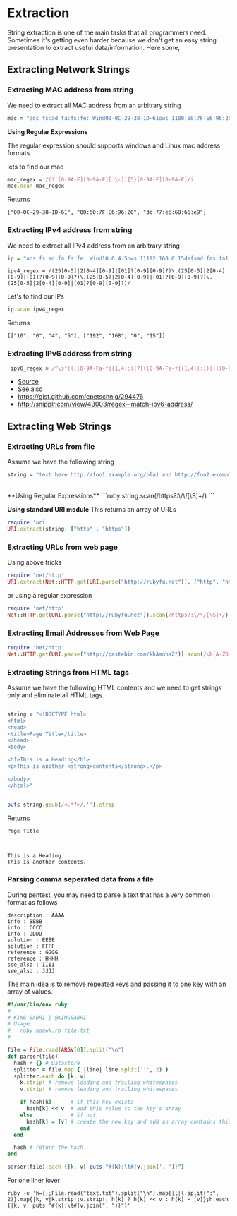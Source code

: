 # Extraction
String extraction is one of the main tasks that all programmers need. Sometimes it's getting even harder because we don't get an easy string presentation to extract useful data/information. Here some,

## Extracting Network Strings


### Extracting MAC address from string
We need to extract all MAC address from an arbitrary string
```ruby
mac = "ads fs:ad fa:fs:fe: Wind00-0C-29-38-1D-61ows 1100:50:7F:E6:96:20dsfsad fas fa1 3c:77:e6:68:66:e9 f2"
```

**Using Regular Expressions**

The regular expression should supports windows and Linux mac address formats.

lets to find our mac
```ruby
mac_regex = /(?:[0-9A-F][0-9A-F][:\-]){5}[0-9A-F][0-9A-F]/i
mac.scan mac_regex
```
Returns
```
["00-0C-29-38-1D-61", "00:50:7F:E6:96:20", "3c:77:e6:68:66:e9"]
```

### Extracting IPv4 address from string
We need to extract all IPv4 address from an arbitrary string

```ruby
ip = "ads fs:ad fa:fs:fe: Wind10.0.4.5ows 11192.168.0.15dsfsad fas fa1 20.555.1.700 f2"
```

```
ipv4_regex = /(25[0-5]|2[0-4][0-9]|[01]?[0-9][0-9]?)\.(25[0-5]|2[0-4][0-9]|[01]?[0-9][0-9]?)\.(25[0-5]|2[0-4][0-9]|[01]?[0-9][0-9]?)\.(25[0-5]|2[0-4][0-9]|[01]?[0-9][0-9]?)/
```
Let's to find our IPs

```ruby
ip.scan ipv4_regex

```
Returns
```
[["10", "0", "4", "5"], ["192", "168", "0", "15"]]
```

### Extracting IPv6 address from string
```ruby
 ipv6_regex = /^\s*((([0-9A-Fa-f]{1,4}:){7}([0-9A-Fa-f]{1,4}|:))|(([0-9A-Fa-f]{1,4}:){6}(:[0-9A-Fa-f]{1,4}|((25[0-5]|2[0-4]\d|1\d\d|[1-9]?\d)(\.(25[0-5]|2[0-4]\d|1\d\d|[1-9]?\d)){3})|:))|(([0-9A-Fa-f]{1,4}:){5}(((:[0-9A-Fa-f]{1,4}){1,2})|:((25[0-5]|2[0-4]\d|1\d\d|[1-9]?\d)(\.(25[0-5]|2[0-4]\d|1\d\d|[1-9]?\d)){3})|:))|(([0-9A-Fa-f]{1,4}:){4}(((:[0-9A-Fa-f]{1,4}){1,3})|((:[0-9A-Fa-f]{1,4})?:((25[0-5]|2[0-4]\d|1\d\d|[1-9]?\d)(\.(25[0-5]|2[0-4]\d|1\d\d|[1-9]?\d)){3}))|:))|(([0-9A-Fa-f]{1,4}:){3}(((:[0-9A-Fa-f]{1,4}){1,4})|((:[0-9A-Fa-f]{1,4}){0,2}:((25[0-5]|2[0-4]\d|1\d\d|[1-9]?\d)(\.(25[0-5]|2[0-4]\d|1\d\d|[1-9]?\d)){3}))|:))|(([0-9A-Fa-f]{1,4}:){2}(((:[0-9A-Fa-f]{1,4}){1,5})|((:[0-9A-Fa-f]{1,4}){0,3}:((25[0-5]|2[0-4]\d|1\d\d|[1-9]?\d)(\.(25[0-5]|2[0-4]\d|1\d\d|[1-9]?\d)){3}))|:))|(([0-9A-Fa-f]{1,4}:){1}(((:[0-9A-Fa-f]{1,4}){1,6})|((:[0-9A-Fa-f]{1,4}){0,4}:((25[0-5]|2[0-4]\d|1\d\d|[1-9]?\d)(\.(25[0-5]|2[0-4]\d|1\d\d|[1-9]?\d)){3}))|:))|(:(((:[0-9A-Fa-f]{1,4}){1,7})|((:[0-9A-Fa-f]{1,4}){0,5}:((25[0-5]|2[0-4]\d|1\d\d|[1-9]?\d)(\.(25[0-5]|2[0-4]\d|1\d\d|[1-9]?\d)){3}))|:)))(%.+)?\s*$/
```
- [Source](https://github.com/rapid7/rex-socket/blob/master/lib/rex/socket.rb)
- See also
 - https://gist.github.com/cpetschnig/294476
 - http://snipplr.com/view/43003/regex--match-ipv6-address/

## Extracting Web Strings
### Extracting URLs from file
Assume we have the following string

```ruby
string = "text here http://foo1.example.org/bla1 and http://foo2.example.org/bla2 and here mailto:test@example.com and here also."
```
<br>
**Using Regular Expressions**
```ruby
string.scan(/https?:\/\/[\S]+/)
```

**Using standard URI module**
This returns an array of URLs
```ruby
require 'uri'
URI.extract(string, ["http" , "https"])
```

### Extracting URLs from web page
Using above tricks

```ruby
require 'net/http'
URI.extract(Net::HTTP.get(URI.parse("http://rubyfu.net")), ["http", "https"])
```
or using a regular expression
```ruby
require 'net/http'
Net::HTTP.get(URI.parse("http://rubyfu.net")).scan(/https?:\/\/[\S]+/)
```

### Extracting Email Addresses from Web Page
```ruby
require 'net/http'
Net::HTTP.get(URI.parse("http://pastebin.com/khAmnhsZ")).scan(/\b[A-Z0-9._%+-]+@[A-Z0-9.-]+\.[A-Z]{2,4}\b/i).uniq
```


### Extracting Strings from HTML tags

Assume we have the following HTML contents and we need to get strings only and eliminate all HTML tags.


```ruby

string = "<!DOCTYPE html>
<html>
<head>
<title>Page Title</title>
</head>
<body>

<h1>This is a Heading</h1>
<p>This is another <strong>contents</strong>.</p>

</body>
</html>"


puts string.gsub(/<.*?>/,'').strip

```

Returns
```
Page Title



This is a Heading
This is another contents.
```

### Parsing comma seperated data from a file
During pentest, you may need to parse a text that has a very common format as follows

```
description : AAAA
info : BBBB
info : CCCC
info : DDDD
solution : EEEE
solution : FFFF
reference : GGGG
reference : HHHH
see_also : IIII
see_also : JJJJ
```

The main idea is to remove repeated keys and passing it to one key with an array of values.

```ruby
#!/usr/bin/env ruby
#
# KING SABRI | @KINGSABRI
# Usage:
#   ruby noawk.rb file.txt
#

file = File.read(ARGV[0]).split("\n")
def parser(file)
  hash = {} # Datastore
  splitter = file.map { |line| line.split(':', 2) }
  splitter.each do |k, v|
    k.strip! # remove leading and trailing whitespaces
    v.strip! # remove leading and trailing whitespaces

    if hash[k]      # if this key exists
      hash[k] << v  # add this value to the key's array
    else            # if not
      hash[k] = [v] # create the new key and add an array contains this value
    end
  end

  hash # return the hash
end

parser(file).each {|k, v| puts "#{k}:\t#{v.join(', ')}"}


```

For one liner lover
```
ruby -e 'h={};File.read("text.txt").split("\n").map{|l|l.split(":", 2)}.map{|k, v|k.strip!;v.strip!; h[k] ? h[k] << v : h[k] = [v]};h.each {|k, v| puts "#{k}:\t#{v.join(", ")}"}'
```



